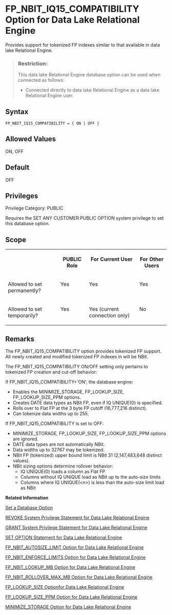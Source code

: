 <!-- loioa874375084f21015bab3df18885053fc -->

# FP\_NBIT\_IQ15\_COMPATIBILITY Option for Data Lake Relational Engine

Provides support for tokenized FP indexes similar to that available in data lake Relational Engine.



> ### Restriction:  
> This data lake Relational Engine database option can be used when connected as follows:
> 
> -   Connected directly to data lake Relational Engine as a data lake Relational Engine user.



## Syntax

```
FP_NBIT_IQ15_COMPATIBILITY = { ON | OFF }
```



## Allowed Values

ON, OFF



## Default

OFF



<a name="loioa874375084f21015bab3df18885053fc__section_k3c_gxb_3qb"/>

## Privileges

Privilege Category: PUBLIC

Requires the SET ANY CUSTOMER PUBLIC OPTION system privilege to set this database option.



## Scope


<table>
<tr>
<th valign="top">

 



</th>
<th valign="top">

PUBLIC Role



</th>
<th valign="top">

For Current User



</th>
<th valign="top">

For Other Users



</th>
</tr>
<tr>
<td valign="top">

Allowed to set permanently?



</td>
<td valign="top">

Yes



</td>
<td valign="top">

Yes



</td>
<td valign="top">

Yes



</td>
</tr>
<tr>
<td valign="top">

Allowed to set temporarily?



</td>
<td valign="top">

Yes



</td>
<td valign="top">

Yes \(current connection only\)



</td>
<td valign="top">

No



</td>
</tr>
</table>



## Remarks

The FP\_NBIT\_IQ15\_COMPATIBILITY option provides tokenized FP support. All newly created and modified tokenized FP indexes in will be NBit.

The FP\_NBIT\_IQ15\_COMPATIBILITY ON/OFF setting only pertains to tokenized FP creation and cut-off behavior:

If FP\_NBIT\_IQ15\_COMPATIBILITY='ON', the database engine:

-   Enables the MINIMIZE\_STORAGE, FP\_LOOKUP\_SIZE, FP\_LOOKUP\_SIZE\_PPM options.
-   Creates DATE data types as NBit FP, even if IQ UNIQUE\(0\) is specified.
-   Rolls over to Flat FP at the 3 byte FP cutoff \(16,777,216 distinct\).
-   Can tokenize data widths up to 255.

If FP\_NBIT\_IQ15\_COMPATIBILITY is set to OFF:

-   MINIMIZE\_STORAGE, FP\_LOOKUP\_SIZE, FP\_LOOKUP\_SIZE\_PPM options are ignored.
-   DATE data types are not automatically NBit.
-   Data widths up to 32767 may be tokenized.
-   NBit FP \(tokenized\) upper bound limit is NBit 31 \(2,147,483,648 distinct values\).
-   NBit sizing options determine rollover behavior:
    -   IQ UNIQUE\(0\) loads a column as Flat FP
    -   Columns without IQ UNIQUE load as NBit up to the auto-size limits
    -   Columns where IQ UNIQUE\(*<n\>*\) is less than the auto-size limit load as NBit


**Related Information**  


[Set a Database Option](set-a-database-option-0dcb893.md "You set options with the SET OPTION statement.")

[REVOKE System Privilege Statement for Data Lake Relational Engine](../080-sql-statements/revoke-system-privilege-statement-for-data-lake-relational-engine-a3eadda.md "Removes specific system privileges from specific users and the right to administer the privilege.")

[GRANT System Privilege Statement for Data Lake Relational Engine](../080-sql-statements/grant-system-privilege-statement-for-data-lake-relational-engine-a3dfcb0.md "Grants specific system privileges to users or roles, with or without administrative rights.")

[SET OPTION Statement for Data Lake Relational Engine](../080-sql-statements/set-option-statement-for-data-lake-relational-engine-a625da7.md "Changes options that affect the behavior of the database and its compatibility with Transact-SQL. Setting the value of an option can change the behavior for all users or an individual user, in either a temporary or permanent scope.")

[FP\_NBIT\_AUTOSIZE\_LIMIT Option for Data Lake Relational Engine](fp-nbit-autosize-limit-option-for-data-lake-relational-engine-a873755.md "Limits the number of distinct values in columns that implicitly load as NBit FP.")

[FP\_NBIT\_ENFORCE\_LIMITS Option for Data Lake Relational Engine](fp-nbit-enforce-limits-option-for-data-lake-relational-engine-a874045.md "Enforces sizing limits for explicit and implicit NBit columns.")

[FP\_NBIT\_LOOKUP\_MB Option for Data Lake Relational Engine](fp-nbit-lookup-mb-option-for-data-lake-relational-engine-a873a52.md "Limits the total dictionary size per column for implicit NBit FP columns.")

[FP\_NBIT\_ROLLOVER\_MAX\_MB Option for Data Lake Relational Engine](fp-nbit-rollover-max-mb-option-for-data-lake-relational-engine-a873d4b.md "Sets a threshold for the total dictionary size for implicit NBit rollovers to Flat FP.")

[FP\_LOOKUP\_SIZE Optionfor Data Lake Relational Engine](fp-lookup-size-optionfor-data-lake-relational-engine-a63673f.md "Specifies the number of lookup pages and cache memory allocated for Lookup FP indexes in data lake Relational Engine databases.")

[FP\_LOOKUP\_SIZE\_PPM Option for Data Lake Relational Engine](fp-lookup-size-ppm-option-for-data-lake-relational-engine-a636a3a.md "Controls the amount of main buffer cache allocated to FP indexes in data lake Relational Engine 15databases.")

[MINIMIZE\_STORAGE Option for Data Lake Relational Engine](minimize-storage-option-for-data-lake-relational-engine-a64115e.md "Minimizes use of storagespace for newly created columns in data lake Relational Engine databases.")

